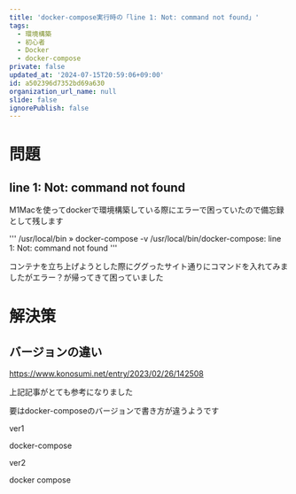 ```yaml
---
title: 'docker-compose実行時の「line 1: Not: command not found」'
tags:
  - 環境構築
  - 初心者
  - Docker
  - docker-compose
private: false
updated_at: '2024-07-15T20:59:06+09:00'
id: a502396d7352bd69a630
organization_url_name: null
slide: false
ignorePublish: false
---
```

# 問題
## line 1: Not: command not found

M1Macを使ってdockerで環境構築している際にエラーで困っていたので備忘録として残します


'''
/usr/local/bin » docker-compose -v
/usr/local/bin/docker-compose: line 1: Not: command not found
'''

コンテナを立ち上げようとした際にググったサイト通りにコマンドを入れてみましたがエラー？が帰ってきて困っていました

# 解決策
## バージョンの違い

https://www.konosumi.net/entry/2023/02/26/142508


上記記事がとても参考になりました

要はdocker-composeのバージョンで書き方が違うようです

ver1

docker-compose

ver2

docker compose

